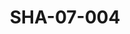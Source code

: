 ---
pid: SHA-07-004
title: SHA-07-004
language: en
collection: Sharhabil Ahmed
original_label: 
rights: Sharhabil Ahmed
location_of_original: Sharhabil Ahmed
photographer_or_studio: 
scanned_from: photograph 10.2 by 16.8
_date: 8/9/1977
location: Khartoum, Civil Aviation Club
description: Sharhabil Ahmed members of his band and radio announcer Faisal at concert
additional_notes: 
permission_display: 'yes'
on_server: 'no'
on_website: 'no'
permalink: /archive/en/sha-07-004.html
layout: photo-page
---